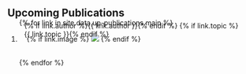 <h2 id="up-publications" style="margin: 2px 0px -15px;">Upcoming Publications</h2>

<div class="publications">
<ol class="bibliography">

{% for link in site.data.up-publications.main %}

<li>
<div class="pub-row">
  <div class="col-sm-3 abbr" style="position: relative;padding-right: 15px;padding-left: 15px;">
    {% if link.image %} 
    <img src="{{ link.image }}" class="teaser img-fluid z-depth-1" style="width=100;height=40%">
    {% endif %}
    <div style="position: absolute; bottom: 10px; left: 10px; display: flex; flex-wrap: wrap;">
      {% if link.author %}  
        <div class="badge">{{ link.author }}</div>
      {% endif %}
      {% if link.topic %} 
        <div class="badge">{{ link.topic }}</div>
      {% endif %}
    </div>
  </div>
</div>
</li>

<br>

{% endfor %}

</ol>
</div>

